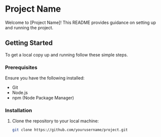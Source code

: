 # Project Name

Welcome to [Project Name]! This README provides guidance on setting up and running the project.

## Getting Started

To get a local copy up and running follow these simple steps.

### Prerequisites

Ensure you have the following installed:

- Git
- Node.js
- npm (Node Package Manager)

### Installation

1. Clone the repository to your local machine:

   ```sh
   git clone https://github.com/yourusername/project.git

